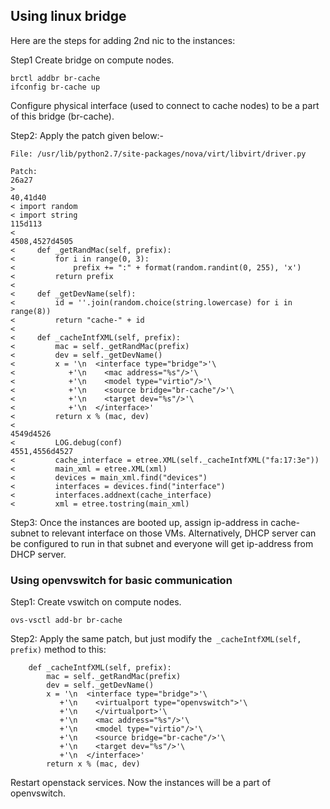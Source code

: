 ## Using linux bridge
Here are the steps for adding 2nd nic to the instances:

Step1 Create bridge on compute nodes.
```shell
brctl addbr br-cache
ifconfig br-cache up
```
Configure physical interface (used to connect to cache nodes) to be a part of this bridge (br-cache).

Step2: Apply the patch given below:-
```shell
File: /usr/lib/python2.7/site-packages/nova/virt/libvirt/driver.py

Patch:
26a27
> 
40,41d40
< import random
< import string
115d113
< 
4508,4527d4505
<     def _getRandMac(self, prefix):
<         for i in range(0, 3):
<             prefix += ":" + format(random.randint(0, 255), 'x')
<         return prefix
< 
<     def _getDevName(self):
<         id = ''.join(random.choice(string.lowercase) for i in range(8))
<         return "cache-" + id
< 
<     def _cacheIntfXML(self, prefix):
<         mac = self._getRandMac(prefix)
<         dev = self._getDevName()
<         x = '\n  <interface type="bridge">'\
<            +'\n    <mac address="%s"/>'\
<            +'\n    <model type="virtio"/>'\
<            +'\n    <source bridge="br-cache"/>'\
<            +'\n    <target dev="%s"/>'\
<            +'\n  </interface>'
<         return x % (mac, dev)
< 
4549d4526
<         LOG.debug(conf)
4551,4556d4527
<         cache_interface = etree.XML(self._cacheIntfXML("fa:17:3e"))
<         main_xml = etree.XML(xml)
<         devices = main_xml.find("devices")
<         interfaces = devices.find("interface")
<         interfaces.addnext(cache_interface)
<         xml = etree.tostring(main_xml)
```

Step3: Once the instances are booted up, assign ip-address in cache-subnet to relevant interface on those VMs.
Alternatively, DHCP server can be configured to run in that subnet and everyone will get ip-address from DHCP server.

### Using openvswitch for basic communication
Step1: Create vswitch on compute nodes.
```shell
ovs-vsctl add-br br-cache
```

Step2: Apply the same patch, but just modify the` _cacheIntfXML(self, prefix)` method to this:
```shell
    def _cacheIntfXML(self, prefix):
        mac = self._getRandMac(prefix)
        dev = self._getDevName()
        x = '\n  <interface type="bridge">'\
           +'\n    <virtualport type="openvswitch">'\
           +'\n    </virtualport>'\
           +'\n    <mac address="%s"/>'\
           +'\n    <model type="virtio"/>'\
           +'\n    <source bridge="br-cache"/>'\
           +'\n    <target dev="%s"/>'\
           +'\n  </interface>'
        return x % (mac, dev)
```
Restart openstack services. Now the instances will be a part of openvswitch.
